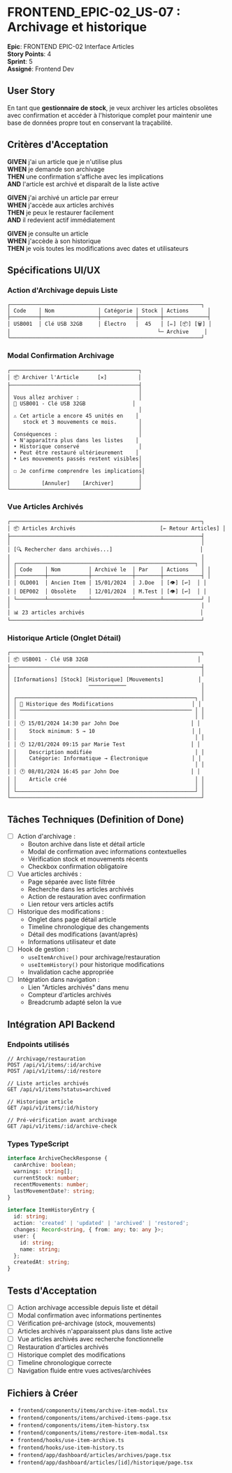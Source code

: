 # FRONTEND_EPIC-02_US-07 : Archivage et historique

**Epic**: FRONTEND EPIC-02 Interface Articles  
**Story Points**: 4  
**Sprint**: 5  
**Assigné**: Frontend Dev  

## User Story

En tant que **gestionnaire de stock**, je veux archiver les articles obsolètes avec confirmation et accéder à l'historique complet pour maintenir une base de données propre tout en conservant la traçabilité.

## Critères d'Acceptation

**GIVEN** j'ai un article que je n'utilise plus  
**WHEN** je demande son archivage  
**THEN** une confirmation s'affiche avec les implications  
**AND** l'article est archivé et disparaît de la liste active  

**GIVEN** j'ai archivé un article par erreur  
**WHEN** j'accède aux articles archivés  
**THEN** je peux le restaurer facilement  
**AND** il redevient actif immédiatement  

**GIVEN** je consulte un article  
**WHEN** j'accède à son historique  
**THEN** je vois toutes les modifications avec dates et utilisateurs  

## Spécifications UI/UX

### Action d'Archivage depuis Liste
```
┌─────────────────────────────────────────────────────────────┐
│ Code    │ Nom              │ Catégorie │ Stock │ Actions      │
├─────────┼──────────────────┼───────────┼───────┼──────────────┤
│ USB001  │ Clé USB 32GB     │ Électro   │  45   │ [✏️] [📦] [🗑️] │
│                                               └─ Archive     │
└─────────────────────────────────────────────────────────────┘
```

### Modal Confirmation Archivage
```
┌─────────────────────────────────────────┐
│ 📦 Archiver l'Article      [✕]          │
├─────────────────────────────────────────┤
│                                         │
│ Vous allez archiver :                   │
│ 🔹 USB001 - Clé USB 32GB               │
│                                         │
│ ⚠️ Cet article a encore 45 unités en    │
│    stock et 3 mouvements ce mois.       │
│                                         │
│ Conséquences :                          │
│ • N'apparaîtra plus dans les listes    │
│ • Historique conservé                   │
│ • Peut être restauré ultérieurement    │
│ • Les mouvements passés restent visibles│
│                                         │
│ ☐ Je confirme comprendre les implications│
│                                         │
│          [Annuler]    [Archiver]        │
└─────────────────────────────────────────┘
```

### Vue Articles Archivés
```
┌─────────────────────────────────────────────────────────────┐
│ 📦 Articles Archivés                           [← Retour Articles] │
├─────────────────────────────────────────────────────────────┤
│                                                             │
│ [🔍 Rechercher dans archivés...]                            │
│                                                             │
│ ┌─────────────────────────────────────────────────────────┐ │
│ │ Code    │ Nom         │ Archivé le  │ Par    │ Actions    │ │
│ ├─────────┼─────────────┼─────────────┼────────┼────────────┤ │
│ │ OLD001  │ Ancien Item │ 15/01/2024  │ J.Doe  │ [👁️] [↩️]  │ │
│ │ DEP002  │ Obsolète    │ 12/01/2024  │ M.Test │ [👁️] [↩️]  │ │
│ └─────────┴─────────────┴─────────────┴────────┴────────────┘ │
│                                                             │
│ 📊 23 articles archivés                                     │
└─────────────────────────────────────────────────────────────┘
```

### Historique Article (Onglet Détail)
```
┌─────────────────────────────────────────────────────────────┐
│ 📦 USB001 - Clé USB 32GB                                   │
├─────────────────────────────────────────────────────────────┤
│                                                             │
│ [Informations] [Stock] [Historique] [Mouvements]           │
│                         ────────────                        │
│                                                             │
│ ┌─────────────────────────────────────────────────────────┐ │
│ │ 📅 Historique des Modifications                         │ │
│ │ ─────────────────────────────────────────────────────── │ │
│ │                                                         │ │
│ │ 🕐 15/01/2024 14:30 par John Doe                       │ │
│ │    Stock minimum: 5 → 10                               │ │
│ │                                                         │ │
│ │ 🕐 12/01/2024 09:15 par Marie Test                     │ │
│ │    Description modifiée                                 │ │
│ │    Catégorie: Informatique → Électronique              │ │
│ │                                                         │ │
│ │ 🕐 08/01/2024 16:45 par John Doe                       │ │
│ │    Article créé                                         │ │
│ │                                                         │ │
│ └─────────────────────────────────────────────────────────┘ │
└─────────────────────────────────────────────────────────────┘
```

## Tâches Techniques (Definition of Done)

- [ ] Action d'archivage :
  - Bouton archive dans liste et détail article
  - Modal de confirmation avec informations contextuelles
  - Vérification stock et mouvements récents
  - Checkbox confirmation obligatoire
- [ ] Vue articles archivés :
  - Page séparée avec liste filtrée
  - Recherche dans les articles archivés
  - Action de restauration avec confirmation
  - Lien retour vers articles actifs
- [ ] Historique des modifications :
  - Onglet dans page détail article
  - Timeline chronologique des changements
  - Détail des modifications (avant/après)
  - Informations utilisateur et date
- [ ] Hook de gestion :
  - `useItemArchive()` pour archivage/restauration
  - `useItemHistory()` pour historique modifications
  - Invalidation cache appropriée
- [ ] Intégration dans navigation :
  - Lien "Articles archivés" dans menu
  - Compteur d'articles archivés
  - Breadcrumb adapté selon la vue

## Intégration API Backend

### Endpoints utilisés
```
// Archivage/restauration
POST /api/v1/items/:id/archive
POST /api/v1/items/:id/restore

// Liste articles archivés
GET /api/v1/items?status=archived

// Historique article
GET /api/v1/items/:id/history

// Pré-vérification avant archivage
GET /api/v1/items/:id/archive-check
```

### Types TypeScript
```typescript
interface ArchiveCheckResponse {
  canArchive: boolean;
  warnings: string[];
  currentStock: number;
  recentMovements: number;
  lastMovementDate?: string;
}

interface ItemHistoryEntry {
  id: string;
  action: 'created' | 'updated' | 'archived' | 'restored';
  changes: Record<string, { from: any; to: any }>;
  user: {
    id: string;
    name: string;
  };
  createdAt: string;
}
```

## Tests d'Acceptation

- [ ] Action archivage accessible depuis liste et détail
- [ ] Modal confirmation avec informations pertinentes
- [ ] Vérification pré-archivage (stock, mouvements)
- [ ] Articles archivés n'apparaissent plus dans liste active
- [ ] Vue articles archivés avec recherche fonctionnelle
- [ ] Restauration d'articles archivés
- [ ] Historique complet des modifications
- [ ] Timeline chronologique correcte
- [ ] Navigation fluide entre vues actives/archivées

## Fichiers à Créer

- `frontend/components/items/archive-item-modal.tsx`
- `frontend/components/items/archived-items-page.tsx`
- `frontend/components/items/item-history.tsx`
- `frontend/components/items/restore-item-modal.tsx`
- `frontend/hooks/use-item-archive.ts`
- `frontend/hooks/use-item-history.ts`
- `frontend/app/dashboard/articles/archives/page.tsx`
- `frontend/app/dashboard/articles/[id]/historique/page.tsx`